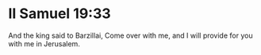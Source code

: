 # II Samuel 19:33

And the king said to Barzillai, Come over with me, and I will provide for you with me in Jerusalem.

